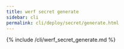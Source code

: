 ```yaml
---
title: werf secret generate
sidebar: cli
permalink: cli/deploy/secret/generate.html
---
```


{% include /cli/werf_secret_generate.md %}
